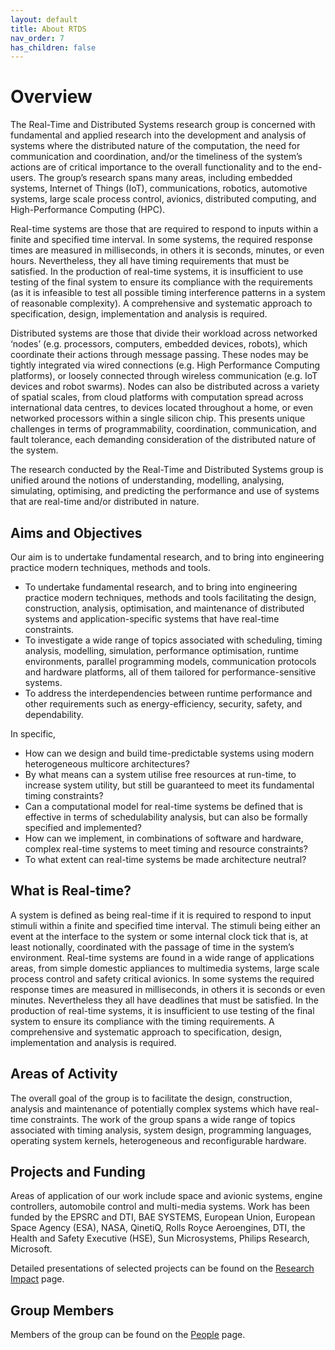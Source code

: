 ```yaml
---
layout: default
title: About RTDS
nav_order: 7
has_children: false
---
```


# Overview
The Real-Time and Distributed Systems research group is concerned with fundamental and applied research into the development and analysis of systems where the distributed nature of the computation, the need for communication and coordination, and/or the timeliness of the system’s actions are of critical importance to the overall functionality and to the end-users.  The group’s research spans many areas, including embedded systems, Internet of Things (IoT), communications, robotics, automotive systems, large scale process control, avionics, distributed computing, and High-Performance Computing (HPC).

Real-time systems are those that are required to respond to inputs within a finite and specified time interval. In some systems, the required response times are measured in milliseconds, in others it is seconds, minutes, or even hours. Nevertheless, they all have timing requirements that must be satisfied. In the production of real-time systems, it is insufficient to use testing of the final system to ensure its compliance with the requirements (as it is infeasible to test all possible timing interference patterns in a system of reasonable complexity). A comprehensive and systematic approach to specification, design, implementation and analysis is required.

Distributed systems are those that divide their workload across networked ‘nodes’ (e.g. processors, computers, embedded devices, robots), which coordinate their actions through message passing. These nodes may be tightly integrated via wired connections (e.g. High Performance Computing platforms), or loosely connected through wireless communication (e.g. IoT devices and robot swarms). Nodes can also be distributed across a variety of spatial scales, from cloud platforms with computation spread across international data centres, to devices located throughout a home, or even networked processors within a single silicon chip. This presents unique challenges in terms of programmability, coordination, communication, and fault tolerance, each demanding consideration of the distributed nature of the system.

The research conducted by the Real-Time and Distributed Systems group is unified around the notions of understanding, modelling, analysing, simulating, optimising, and predicting the performance and use of systems that are real-time and/or distributed in nature.


## Aims and Objectives
Our aim is to undertake fundamental research, and to bring into engineering practice modern techniques, methods and tools.

- To undertake fundamental research, and to bring into engineering practice modern techniques, methods and tools facilitating the design, construction, analysis, optimisation, and maintenance of distributed systems and application-specific systems that have real-time constraints.
- To investigate a wide range of topics associated with scheduling, timing analysis, modelling, simulation, performance optimisation, runtime environments, parallel programming models, communication protocols and hardware platforms, all of them tailored for performance-sensitive systems.
- To address the interdependencies between runtime performance and other requirements such as energy-efficiency, security, safety, and dependability.

In specific,

- How can we design and build time-predictable systems using modern heterogeneous multicore architectures?
- By what means can a system utilise free resources at run-time, to increase system utility, but still be guaranteed to meet its fundamental timing constraints?
- Can a computational model for real-time systems be defined that is effective in terms of schedulability analysis, but can also be formally specified and implemented?
- How can we implement, in combinations of software and hardware, complex real-time systems to meet timing and resource constraints?
- To what extent can real-time systems be made architecture neutral?

## What is Real-time?
A system is defined as being real-time if it is required to respond to input stimuli within a finite and specified time interval. The stimuli being either an event at the interface to the system or some internal clock tick that is, at least notionally, coordinated with the passage of time in the system’s environment. Real-time systems are found in a wide range of applications areas, from simple domestic appliances to multimedia systems, large scale process control and safety critical avionics. In some systems the required response times are measured in milliseconds, in others it is seconds or even minutes. Nevertheless they all have deadlines that must be satisfied. In the production of real-time systems, it is insufficient to use testing of the final system to ensure its compliance with the timing requirements. A comprehensive and systematic approach to specification, design, implementation and analysis is required.

## Areas of Activity
The overall goal of the group is to facilitate the design, construction, analysis and maintenance of potentially complex systems which have real-time constraints. The work of the group spans a wide range of topics associated with timing analysis, system design, programming languages, operating system kernels, heterogeneous and reconfigurable hardware.

## Projects and Funding
Areas of application of our work include space and avionic systems, engine controllers, automobile control and multi-media systems. Work has been funded by the EPSRC and DTI, BAE SYSTEMS, European Union, European Space Agency (ESA), NASA, QinetiQ, Rolls Royce Aeroengines, DTI, the Health and Safety Executive (HSE), Sun Microsystems, Philips Research, Microsoft.

Detailed presentations of selected projects can be found on the [Research Impact](/docs/research/impact.html) page.

## Group Members
Members of the group can be found on the [People](/docs/people.html) page.
